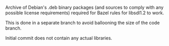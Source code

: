 Archive of Debian's .deb binary packages (and sources to comply with any
possible license requirements) required for Bazel rules for libsdl1.2 to
work.

This is done in a separate branch to avoid ballooning the size of the
code branch.

Initial commit does not contain any actual libraries.
